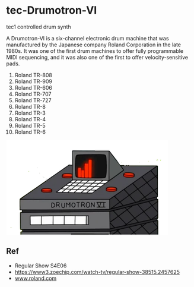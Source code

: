 # tec-Drumotron-VI
tec1 controlled drum synth

A Drumotron-VI is a six-channel electronic drum machine that was manufactured by the Japanese company Roland Corporation in the late 1980s. It was one of the first drum machines to offer fully programmable MIDI sequencing, and it was also one of the first to offer velocity-sensitive pads.

1. Roland TR-808
2. Roland TR-909
3. Roland TR-606
4. Roland TR-707
5. Roland TR-727
6. Roland TR-8
7. Roland TR-3
8. Roland TR-4
9. Roland TR-5
10. Roland TR-6


![](https://github.com/SteveJustin1963/tec-Drumotron-VI/blob/main/pics/Tambortron_VI.webp)



## Ref
- Regular Show S4E06
- https://www3.zoechip.com/watch-tv/regular-show-38515.2457625
- www.roland.com


